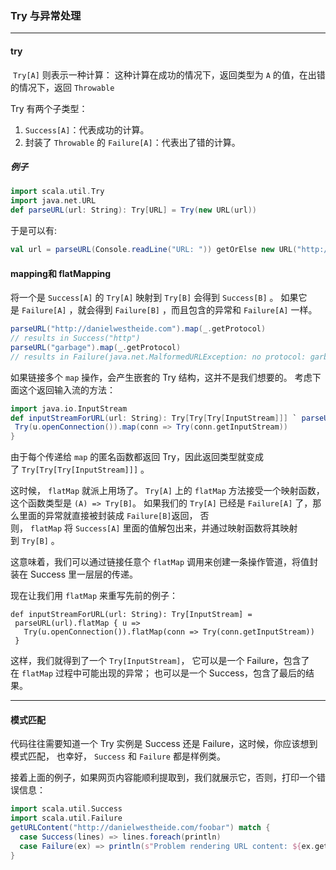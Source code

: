 ### Try 与异常处理

---

#### try

 `Try[A]` 则表示一种计算： 这种计算在成功的情况下，返回类型为 `A` 的值，在出错的情况下，返回 `Throwable` 

Try 有两个子类型：

1. `Success[A]`：代表成功的计算。
2. 封装了 `Throwable` 的 `Failure[A]`：代表出了错的计算。

##### 例子

```scala
import scala.util.Try
import java.net.URL
def parseURL(url: String): Try[URL] = Try(new URL(url))
```

于是可以有:

```scala
val url = parseURL(Console.readLine("URL: ")) getOrElse new URL("http://duckduckgo.com")
```

#### mapping和 flatMapping

将一个是 `Success[A]` 的 `Try[A]` 映射到 `Try[B]` 会得到 `Success[B]` 。 如果它是 `Failure[A]` ，就会得到 `Failure[B]` ，而且包含的异常和 `Failure[A]` 一样。

```scala
parseURL("http://danielwestheide.com").map(_.getProtocol)
// results in Success("http")
parseURL("garbage").map(_.getProtocol)
// results in Failure(java.net.MalformedURLException: no protocol: garbage)
```

如果链接多个 `map` 操作，会产生嵌套的 Try 结构，这并不是我们想要的。 考虑下面这个返回输入流的方法：

```scala
import java.io.InputStream
def inputStreamForURL(url: String): Try[Try[Try[InputStream]]] ` parseURL(url).map { u `>
 Try(u.openConnection()).map(conn => Try(conn.getInputStream))
}
```

由于每个传递给 `map` 的匿名函数都返回 Try，因此返回类型就变成了 `Try[Try[Try[InputStream]]]` 。

这时候， `flatMap` 就派上用场了。 `Try[A]` 上的 `flatMap` 方法接受一个映射函数，这个函数类型是 `(A) => Try[B]`。 如果我们的 `Try[A]` 已经是 `Failure[A]` 了，那么里面的异常就直接被封装成 `Failure[B]`返回， 否则， `flatMap` 将 `Success[A]` 里面的值解包出来，并通过映射函数将其映射到 `Try[B]` 。

这意味着，我们可以通过链接任意个 `flatMap` 调用来创建一条操作管道，将值封装在 Success 里一层层的传递。

现在让我们用 `flatMap` 来重写先前的例子：

```
def inputStreamForURL(url: String): Try[InputStream] =
 parseURL(url).flatMap { u =>
   Try(u.openConnection()).flatMap(conn => Try(conn.getInputStream))
 }

```

这样，我们就得到了一个 `Try[InputStream]`， 它可以是一个 Failure，包含了在 `flatMap` 过程中可能出现的异常； 也可以是一个 Success，包含了最后的结果。

---

#### 模式匹配

代码往往需要知道一个 Try 实例是 Success 还是 Failure，这时候，你应该想到模式匹配， 也幸好， `Success` 和 `Failure` 都是样例类。

接着上面的例子，如果网页内容能顺利提取到，我们就展示它，否则，打印一个错误信息：

```scala
import scala.util.Success
import scala.util.Failure
getURLContent("http://danielwestheide.com/foobar") match {
  case Success(lines) => lines.foreach(println)
  case Failure(ex) => println(s"Problem rendering URL content: ${ex.getMessage}")
}
```

